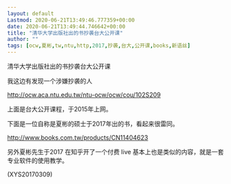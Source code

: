```yaml
---
layout: default
Lastmod: 2020-06-21T13:49:46.777359+00:00
date: 2020-06-21T13:49:44.746642+00:00
title: "清华大学出版社出的书抄袭台大公开课"
author: ""
tags: [ocw,夏彬,tw,ntu,http,2017,抄袭,台大,公开课,books,新语丝]
---
```


清华大学出版社出的书抄袭台大公开课

我这边有发现一个涉嫌抄袭的人

http://ocw.aca.ntu.edu.tw/ntu-ocw/ocw/cou/102S209

上面是台大公开课程，于2015年上网。

下面是一位自称是夏彬的硕士于2017年出的书，看起来很雷同。

http://www.books.com.tw/products/CN11404623

另外夏彬先生于2017 在知乎开了一个付费 live 基本上也是类似的内容，就是一套专业软件的使用教学。

(XYS20170309)

